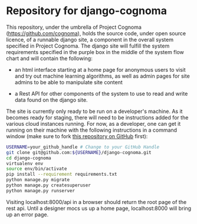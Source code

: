 # Repository for django-cognoma

This repository, under the umbrella of Project Cognoma
(https://github.com/cognoma), holds the source code, under open source
licence, of a runnable django site, a component in the overall system
specified in Project Cognoma. The django site will fulfill the system
requirements specified in the purple box in the middle of the system flow chart
and will contain the following:

* an html interface starting at a home page for anonymous users to visit
  and try out machine learning algorithms, as well as admin pages for
  site admins to be able to manipulate site content

* a Rest API for other components of the system to use to read and write data
  found on the django site.

The site is currently only ready to be run on a developer's machine.  As it
becomes ready for staging, there will need to be instructions added for the
various cloud instances running.  For now, as a developer, one can get it
running on their machine with the following instructions in a command window
(make sure to fork [this repository on
GitHub](https://github.com/cognoma/django-cognoma "cognoma/django-cognoma on
GitHub") first):

```sh
USERNAME=your_github_handle # Change to your GitHub Handle
git clone git@github.com:${USERNAME}/django-cognoma.git
cd django-cognoma
virtualenv env
source env/bin/activate
pip install --requirement requirements.txt
python manage.py migrate
python manage.py createsuperuser
python manage.py runserver
```

Visiting localhost:8000/api in a browser should return the root page of the
rest api.  Until a designer mocs us up a home page, localhost:8000 will bring
up an error page.

